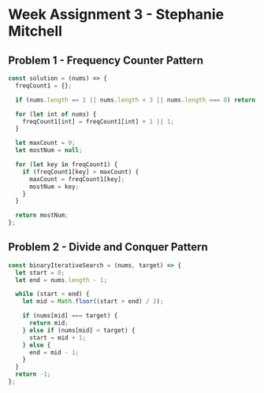 # Week Assignment 3 - Stephanie Mitchell

## Problem 1 - Frequency Counter Pattern

```js
const solution = (nums) => {
  freqCount1 = {};

  if (nums.length == 1 || nums.length < 3 || nums.length === 0) return;

  for (let int of nums) {
    freqCount1[int] = freqCount1[int] + 1 || 1;
  }

  let maxCount = 0;
  let mostNum = null;

  for (let key in freqCount1) {
    if (freqCount1[key] > maxCount) {
      maxCount = freqCount1[key];
      mostNum = key;
    }
  }

  return mostNum;
};
```

## Problem 2 - Divide and Conquer Pattern

```js
const binaryIterativeSearch = (nums, target) => {
  let start = 0;
  let end = nums.length - 1;

  while (start < end) {
    let mid = Math.floor((start + end) / 2);

    if (nums[mid] === target) {
      return mid;
    } else if (nums[mid] < target) {
      start = mid + 1;
    } else {
      end = mid - 1;
    }
  }
  return -1;
};
```
